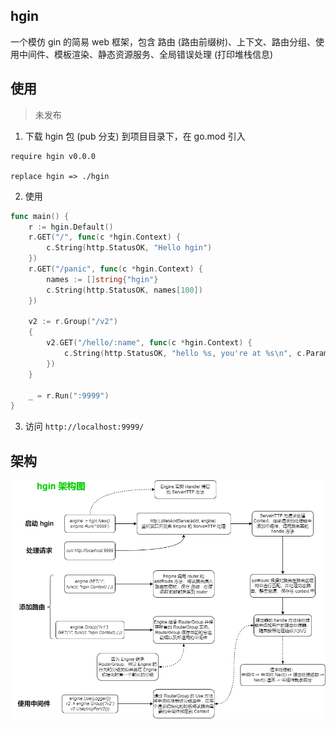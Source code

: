 ## hgin
一个模仿 gin 的简易 web 框架，包含 路由 (路由前缀树)、上下文、路由分组、使用中间件、模板渲染、静态资源服务、全局错误处理 (打印堆栈信息)

## 使用
> 未发布
1. 下载 hgin 包 (pub 分支) 到项目目录下，在 go.mod 引入
```
require hgin v0.0.0

replace hgin => ./hgin
```
2. 使用
```go
func main() {
    r := hgin.Default()
    r.GET("/", func(c *hgin.Context) {
        c.String(http.StatusOK, "Hello hgin")
    })
    r.GET("/panic", func(c *hgin.Context) {
        names := []string{"hgin"}
        c.String(http.StatusOK, names[100])
    })

    v2 := r.Group("/v2")
    {
        v2.GET("/hello/:name", func(c *hgin.Context) {
            c.String(http.StatusOK, "hello %s, you're at %s\n", c.Param("name"), c.Path)
        })
    }

    _ = r.Run(":9999")
}
```
3. 访问 `http://localhost:9999/`

## 架构
<img src="https://raw.githubusercontent.com/weedsx/picgo/master/hgin.png"/>